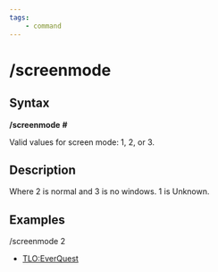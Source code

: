 ```yaml
---
tags:
    - command
---
```

# /screenmode

## Syntax

**/screenmode** **\#**

Valid values for screen mode: 1, 2, or 3.

## Description

Where 2 is normal and 3 is no windows. 1 is Unknown.

## Examples

/screenmode 2

* [TLO:EverQuest](../../reference/top-level-objects/tlo-everquest.md)

